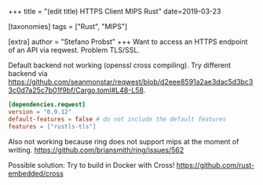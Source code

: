 +++
title = "(edit title) HTTPS Client MIPS Rust"
date=2019-03-23

[taxonomies]
tags = ["Rust", "MIPS"]

[extra]
author = "Stefano Probst"
+++
Want to access an HTTPS endpoint of an API via reqwest. Problem TLS/SSL.

Default backend not working (openssl cross compiling). Try different backend via https://github.com/seanmonstar/reqwest/blob/d2eee8591a2ae3dac5d3bc33c0d7a25c7b01f9bf/Cargo.toml#L48-L58.
```toml
[dependencies.reqwest]
version = "0.9.12"
default-features = false # do not include the default features
features = ["rustls-tls"]
```

Also not working because ring does not support mips at the moment of writing. https://github.com/briansmith/ring/issues/562

Possible solution: Try to build in Docker with Cross! https://github.com/rust-embedded/cross
